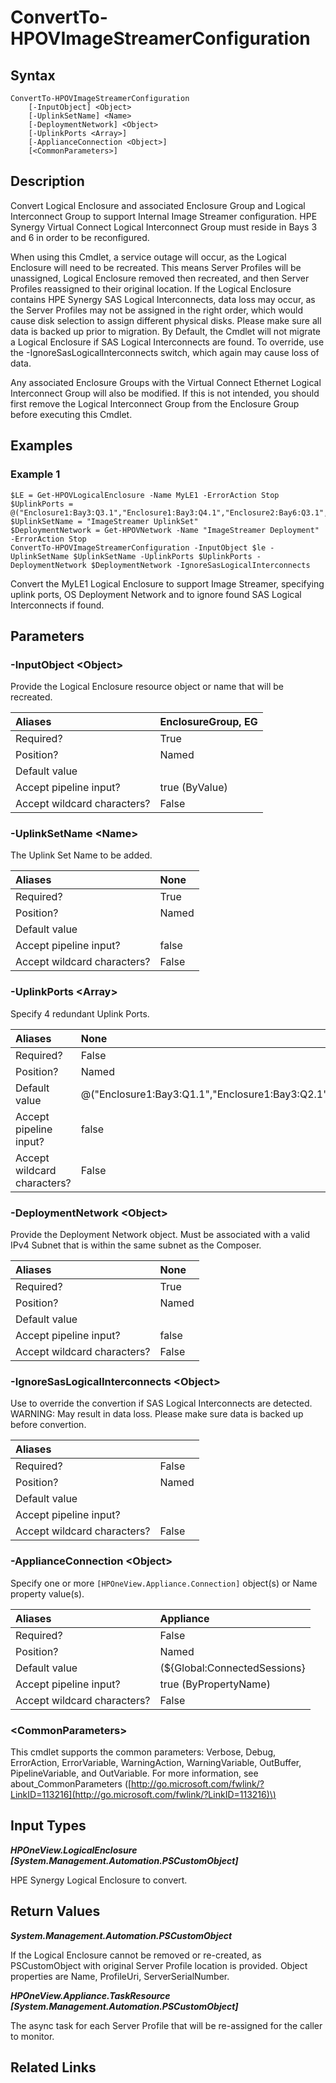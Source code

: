 ﻿---
description: Convert Logical Enclosure to support HPE Image Streamer.
---

# ConvertTo-HPOVImageStreamerConfiguration

## Syntax

```text
ConvertTo-HPOVImageStreamerConfiguration
    [-InputObject] <Object>
    [-UplinkSetName] <Name>
    [-DeploymentNetwork] <Object>
    [-UplinkPorts <Array>]
    [-ApplianceConnection <Object>]
    [<CommonParameters>]
```

## Description

Convert Logical Enclosure and associated Enclosure Group and Logical Interconnect Group to support Internal Image Streamer configuration.  HPE Synergy Virtual Connect Logical Interconnect Group must reside in Bays 3 and 6 in order to be reconfigured.

When using this Cmdlet, a service outage will occur, as the Logical Enclosure will need to be recreated.  This means Server Profiles will be unassigned, Logical Enclosure removed then recreated, and then Server Profiles reassigned to their original location.  If the Logical Enclosure contains HPE Synergy SAS Logical Interconnects, data loss may occur, as the Server Profiles may not be assigned in the right order, which would cause disk selection to assign different physical disks.  Please make sure all data is backed up prior to migration.  By Default, the Cmdlet will not migrate a Logical Enclosure if SAS Logical Interconnects are found.  To override, use the -IgnoreSasLogicalInterconnects switch, which again may cause loss of data.

Any associated Enclosure Groups with the Virtual Connect Ethernet Logical Interconnect Group will also be modified.  If this is not intended, you should first remove the Logical Interconnect Group from the Enclosure Group before executing this Cmdlet.

## Examples

###  Example 1 

```text
$LE = Get-HPOVLogicalEnclosure -Name MyLE1 -ErrorAction Stop
$UplinkPorts = @("Enclosure1:Bay3:Q3.1","Enclosure1:Bay3:Q4.1","Enclosure2:Bay6:Q3.1","Enclosure2:Bay6:Q4.1")
$UplinkSetName = "ImageStreamer UplinkSet"
$DeploymentNetwork = Get-HPOVNetwork -Name "ImageStreamer Deployment" -ErrorAction Stop
ConvertTo-HPOVImageStreamerConfiguration -InputObject $le -UplinkSetName $UplinkSetName -UplinkPorts $UplinkPorts -DeploymentNetwork $DeploymentNetwork -IgnoreSasLogicalInterconnects
```

Convert the MyLE1 Logical Enclosure to support Image Streamer, specifying uplink ports, OS Deployment Network and to ignore found SAS Logical Interconnects if found.

## Parameters

### -InputObject &lt;Object&gt;

Provide the Logical Enclosure resource object or name that will be recreated.

| Aliases | EnclosureGroup, EG |
| :--- | :--- |
| Required? | True |
| Position? | Named |
| Default value |  |
| Accept pipeline input? | true (ByValue) |
| Accept wildcard characters? | False |

### -UplinkSetName &lt;Name&gt;

The Uplink Set Name to be added.

| Aliases | None |
| :--- | :--- |
| Required? | True |
| Position? | Named |
| Default value |  |
| Accept pipeline input? | false |
| Accept wildcard characters? | False |

### -UplinkPorts &lt;Array&gt;

Specify 4 redundant Uplink Ports.

| Aliases | None |
| :--- | :--- |
| Required? | False |
| Position? | Named |
| Default value | @("Enclosure1:Bay3:Q1.1","Enclosure1:Bay3:Q2.1","Enclosure2:Bay6:Q1.1","Enclosure2:Bay6:Q2.1") |
| Accept pipeline input? | false |
| Accept wildcard characters? | False |

### -DeploymentNetwork &lt;Object&gt;

Provide the Deployment Network object.  Must be associated with a valid IPv4 Subnet that is within the same subnet as the Composer.

| Aliases | None |
| :--- | :--- |
| Required? | True |
| Position? | Named |
| Default value |  |
| Accept pipeline input? | false |
| Accept wildcard characters? | False |

### -IgnoreSasLogicalInterconnects &lt;Object&gt;

Use to override the convertion if SAS Logical Interconnects are detected.  WARNING: May result in data loss.  Please make sure data is backed up before convertion.

| Aliases |  |
| :--- | :--- |
| Required? | False |
| Position? | Named |
| Default value |  |
| Accept pipeline input? |  |
| Accept wildcard characters? | False |

### -ApplianceConnection &lt;Object&gt;

Specify one or more `[HPOneView.Appliance.Connection]` object(s) or Name property value(s).

| Aliases | Appliance |
| :--- | :--- |
| Required? | False |
| Position? | Named |
| Default value | (${Global:ConnectedSessions} | ? Default) |
| Accept pipeline input? | true (ByPropertyName) |
| Accept wildcard characters? | False |

### &lt;CommonParameters&gt;

This cmdlet supports the common parameters: Verbose, Debug, ErrorAction, ErrorVariable, WarningAction, WarningVariable, OutBuffer, PipelineVariable, and OutVariable. For more information, see about\_CommonParameters \([http://go.microsoft.com/fwlink/?LinkID=113216](http://go.microsoft.com/fwlink/?LinkID=113216)\)

## Input Types

_**HPOneView.LogicalEnclosure [System.Management.Automation.PSCustomObject]**_

HPE Synergy Logical Enclosure to convert.

## Return Values

_**System.Management.Automation.PSCustomObject**_

If the Logical Enclosure cannot be removed or re-created, as PSCustomObject with original Server Profile location is provided.  Object properties are Name, ProfileUri, ServerSerialNumber.

_**HPOneView.Appliance.TaskResource [System.Management.Automation.PSCustomObject]**_

The async task for each Server Profile that will be re-assigned for the caller to monitor.

## Related Links

